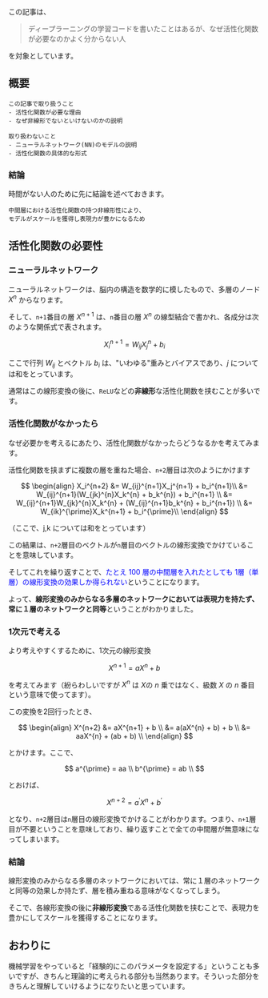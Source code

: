 この記事は、

> ディープラーニングの学習コードを書いたことはあるが、なぜ活性化関数が必要なのかよく分からない人

を対象としています。

## 概要
```
この記事で取り扱うこと
- 活性化関数が必要な理由
- なぜ非線形でないといけないのかの説明

取り扱わないこと
- ニューラルネットワーク(NN)のモデルの説明
- 活性化関数の具体的な形式
```

### 結論
時間がない人のために先に結論を述べておきます。

```
中間層における活性化関数の持つ非線形性により、
モデルがスケールを獲得し表現力が豊かになるため
```


## 活性化関数の必要性

### ニューラルネットワーク
ニューラルネットワークは、脳内の構造を数学的に模したもので、多層のノード $X^{n}$ からなります。

そして、`n+1`番目の層 $X^{n+1}$ は、`n`番目の層 $X^{n}$ の線型結合で書かれ、各成分は次のような関係式で表されます。

$$
X_i^{n+1} = W_{ij}X_j^{n} + b_i
$$

ここで行列 $W_{ij}$ とベクトル $b_i$ は、"いわゆる"重みとバイアスであり、$j$ については和をとっています。

通常はこの線形変換の後に、`ReLU`などの**非線形**な活性化関数を挟むことが多いです。

### 活性化関数がなかったら
なぜ必要かを考えるにあたり、活性化関数がなかったらどうなるかを考えてみます。

活性化関数を挟まずに複数の層を重ねた場合、`n+2`層目は次のようにかけます

$$
\begin{align}
X_i^{n+2} &= W_{ij}^{n+1}X_j^{n+1} + b_i^{n+1}\\
&= W_{ij}^{n+1}(W_{jk}^{n}X_k^{n} + b_k^{n}) + b_i^{n+1} \\
&= W_{ij}^{n+1}W_{jk}^{n}X_k^{n} + (W_{ij}^{n+1}b_k^{n} + b_i^{n+1}) \\
&= W_{ik}^{\prime}X_k^{n+1} + b_i^{\prime}\\
\end{align}
$$

（ここで、j,k については和をとっています）

この結果は、`n+2`層目のベクトルが`n`層目のベクトルの線形変換でかけていることを意味しています。

そしてこれを繰り返すことで、<span style="color:blue">たとえ 100 層の中間層を入れたとしても 1層（単層）の線形変換の効果しか得られない</span>ということになります。

よって、**線形変換のみからなる多層のネットワークにおいては表現力を持たず、常に１層のネットワークと同等**ということがわかりました。

### 1次元で考える
より考えやすくするために、1次元の線形変換

$$
X^{n+1} = aX^{n} + b
$$

を考えてみます（紛らわしいですが $X^{n}$ は *X*の *n* 乗ではなく、級数 *X* の *n* 番目という意味で使ってます）。

この変換を2回行ったとき、

$$
\begin{align}
X^{n+2} &= aX^{n+1} + b \\
&= a(aX^{n} + b) + b \\
&= aaX^{n} + (ab + b) \\
\end{align}
$$

とかけます。ここで、

$$
a^{\prime} = aa \\
b^{\prime} = ab \\
$$

とおけば、

$$
X^{n+2} = a^{\prime}X^{n} + b^{\prime}
$$

となり、`n+2`層目は`n`層目の線形変換でかけることがわかります。つまり、`n+1`層目が不要ということを意味しており、繰り返すことで全ての中間層が無意味になってしまいます。

### 結論
線形変換のみからなる多層のネットワークにおいては、常に１層のネットワークと同等の効果しか持たず、層を積み重ねる意味がなくなってしまう。

そこで、各線形変換の後に**非線形変換**である活性化関数を挟むことで、表現力を豊かにしてスケールを獲得することになります。


## おわりに
機械学習をやっていると「経験的にこのパラメータを設定する」ということも多いですが、きちんと理論的に考えられる部分も当然あります。そういった部分をきちんと理解していけるようになりたいと思っています。
